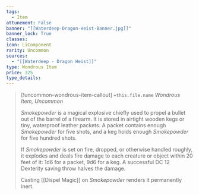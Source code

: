 ```yaml
---
tags:
  - Item
attunement: False
banner: "[[Waterdeep-Dragon-Heist-Banner.jpg]]"
banner_lock: True
classes:
icon: LiComponent
rarity: Uncommon
sources:
  - "[[Waterdeep - Dragon Heist]]"
type: Wondrous Item
price: 325
type_details: 
---
```

>[!uncommon-wondrous-item-callout] `=this.file.name`
>*Wondrous Item, Uncommon*
>
>*Smokepowder* is a magical explosive chiefly used to propel a bullet out of the barrel of a firearm. It is stored in airtight wooden kegs or tiny, waterproof leather packets. A packet contains enough *Smokepowder* for five shots, and a keg holds enough *Smokepowder* for five hundred shots.
>
>If *Smokepowder* is set on fire, dropped, or otherwise handled roughly, it explodes and deals fire damage to each creature or object within 20 feet of it: 1d6 for a packet, 9d6 for a keg. A successful DC 12 Dexterity saving throw halves the damage.
>
>Casting [[Dispel Magic]] on *Smokepowder* renders it permanently inert.
>
>
